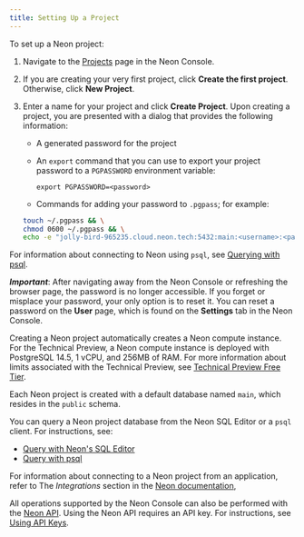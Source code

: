 ```yaml
---
title: Setting Up a Project
---
```


To set up a Neon project:

1. Navigate to the [Projects](https://console.neon.tech/app/projects) page in the Neon Console.
2. If you are creating your very first project, click **Create the first project**. Otherwise, click **New Project**. 
3. Enter a name for your project and click **Create Project**. Upon creating a project, you are presented with a dialog that provides the following information:

    - A generated password for the project
    - An `export` command that you can use to export your project password to a `PGPASSWORD` environment variable:

        `export PGPASSWORD=<password>`

    - Commands for adding your password to `.pgpass`; for example:

    ```bash
    touch ~/.pgpass && \
    chmod 0600 ~/.pgpass && \
    echo -e "jolly-bird-965235.cloud.neon.tech:5432:main:<username>:<password>\n$(cat ~/.pgpass)" > ~/.pgpass
    ```

For information about connecting to Neon using `psql`, see [Querying with psql](/docs/get-started-with-neon/query-with-psql-editor).

**_Important_**: After navigating away from the Neon Console or refreshing the browser page, the password is no longer accessible. If you forget or misplace your password, your only option is to reset it. You can reset a password on the **User** page, which is found on the **Settings** tab in the Neon Console.

Creating a Neon project automatically creates a Neon compute instance. For the Technical Preview, a Neon compute instance is deployed with PostgreSQL 14.5, 1 vCPU, and 256MB of RAM. For more information about limits associated with the Technical Preview, see [Technical Preview Free Tier](/docs/reference/technical-preview-free-tier). 

Each Neon project is created with a default database named `main`, which resides in the `public` schema.

You can query a Neon project database from the Neon SQL Editor or a `psql` client. For instructions, see:

- [Query with Neon's SQL Editor](/docs/get-started-with-neon/query-with-neon-sql-editor)
- [Query with psql](/docs/get-started-with-neon/query-with-psql-editor)

For information about connecting to a Neon project from an application, refer to The _Integrations_ section in the [Neon documentation](https://neon.tech/docs/cloud/about/), 

All operations supported by the Neon Console can also be performed with the [Neon API](/docs/reference/api-reference). Using the Neon API requires an API key. For instructions, see [Using API Keys](/docs/get-started-with-neon/using-api-keys).
